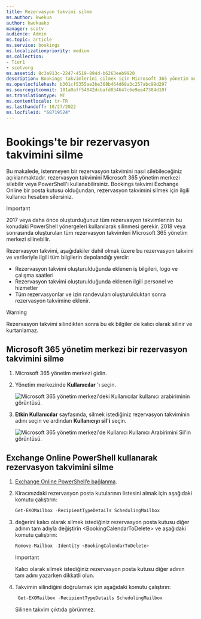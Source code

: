 ```yaml
---
title: Rezervasyon takvimi silme
ms.author: kwekua
author: kwekuako
manager: scotv
audience: Admin
ms.topic: article
ms.service: bookings
ms.localizationpriority: medium
ms.collection:
- Tier1
- scotvorg
ms.assetid: 8c3a913c-2247-4519-894d-b6263eeb9920
description: Bookings takvimlerini silmek için Microsoft 365 yönetim merkezi veya Windows PowerShell kullanın.
ms.openlocfilehash: b301cf5355ae3be368b464d68a3c257abc99d297
ms.sourcegitcommit: 181a0aff54842dcbafd834647c6e9ee47304d10f
ms.translationtype: MT
ms.contentlocale: tr-TR
ms.lasthandoff: 10/27/2022
ms.locfileid: "68719524"
---
```

# <a name="delete-a-booking-calendar-in-bookings"></a>Bookings'te bir rezervasyon takvimini silme

Bu makalede, istenmeyen bir rezervasyon takvimini nasıl silebileceğiniz açıklanmaktadır. rezervasyon takvimini Microsoft 365 yönetim merkezi silebilir veya PowerShell'i kullanabilirsiniz. Bookings takvimi Exchange Online bir posta kutusu olduğundan, rezervasyon takvimini silmek için ilgili kullanıcı hesabını silersiniz.

> [!IMPORTANT]
> 2017 veya daha önce oluşturduğunuz tüm rezervasyon takvimlerinin bu konudaki PowerShell yönergeleri kullanılarak silinmesi gerekir. 2018 veya sonrasında oluşturulan tüm rezervasyon takvimleri Microsoft 365 yönetim merkezi silinebilir.

Rezervasyon takvimi, aşağıdakiler dahil olmak üzere bu rezervasyon takvimi ve verileriyle ilgili tüm bilgilerin depolandığı yerdir:

- Rezervasyon takvimi oluşturulduğunda eklenen iş bilgileri, logo ve çalışma saatleri
- Rezervasyon takvimi oluşturulduğunda eklenen ilgili personel ve hizmetler
- Tüm rezervasyonlar ve izin randevuları oluşturulduktan sonra rezervasyon takvimine eklenir.

> [!WARNING]
> Rezervasyon takvimi silindikten sonra bu ek bilgiler de kalıcı olarak silinir ve kurtarılamaz.

## <a name="delete-a-booking-calendar-in-the-microsoft-365-admin-center"></a>Microsoft 365 yönetim merkezi bir rezervasyon takvimini silme

1. Microsoft 365 yönetim merkezi gidin.

1. Yönetim merkezinde **Kullanıcılar** 'ı seçin.

   ![Microsoft 365 yönetim merkezi'deki Kullanıcılar kullanıcı arabiriminin görüntüsü.](../media/bookings-admin-center-users.png)

1. **Etkin Kullanıcılar** sayfasında, silmek istediğiniz rezervasyon takviminin adını seçin ve ardından **Kullanıcıyı sil'i** seçin.

   ![Microsoft 365 yönetim merkezi'de Kullanıcı Kullanıcı Arabirimini Sil'in görüntüsü.](../media/bookings-delete-user.png)

## <a name="delete-a-booking-calendar-using-exchange-online-powershell"></a>Exchange Online PowerShell kullanarak rezervasyon takvimini silme

1. [Exchange Online PowerShell’e bağlanma](/powershell/exchange/connect-to-exchange-online-powershell).

2. Kiracınızdaki rezervasyon posta kutularının listesini almak için aşağıdaki komutu çalıştırın:

   ```powershell
   Get-EXOMailbox -RecipientTypeDetails SchedulingMailbox
   ```

3. değerini kalıcı olarak silmek istediğiniz rezervasyon posta kutusu diğer adının tam adıyla değiştirin \<BookingCalendarToDelete\> ve aşağıdaki komutu çalıştırın:

   ```powershell
   Remove-Mailbox -Identity <BookingCalendarToDelete>
   ```

   > [!IMPORTANT]
   > Kalıcı olarak silmek istediğiniz rezervasyon posta kutusu diğer adının tam adını yazarken dikkatli olun.

4. Takvimin silindiğini doğrulamak için aşağıdaki komutu çalıştırın:

   ```powershell
    Get-EXOMailbox -RecipientTypeDetails SchedulingMailbox
   ```

   Silinen takvim çıktıda görünmez.
